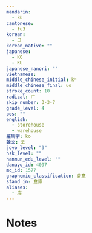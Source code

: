 ```yaml
---
mandarin:
  - kù
cantonese:
  - fu3
korean:
  - 고
korean_native: ""
japanese:
  - KO
  - KU
japanese_nanori: ""
vietnamese:
middle_chinese_initial: kʰ
middle_chinese_final: uo
stroke_count: 10
radical: 广
skip_number: 3-3-7
grade_level: 4
pos: ""
english:
  - storehouse
  - warehouse
羅馬字: ko
韓文: 코
joyo_level: "3"
hsk_level: ""
hanmun_edu_level: ""
danayo_id: 4097
mc_id: 1577
graphemic_classification: 會意
stand_in: 倉庫
aliases:
  - 库
---
```


# Notes
